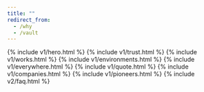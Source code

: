 ```yaml
---
title: ""
redirect_from:
  - /why
  - /vault
---
```


{% include v1/hero.html %}
{% include v1/trust.html %}
{% include v1/works.html %}
{% include v1/environments.html %}
{% include v1/everywhere.html %}
{% include v1/quote.html %}
{% include v1/companies.html %}
{% include v1/pioneers.html %}
{% include v2/faq.html %}

<!--{% include v2/problem.html %}-->
<!--{% include v2/fix.html %}-->
<!--{% include v2/companies.html %}-->
<!--{% include v2/quote.html %}-->
<!--{% include v2/5minutes.html %}-->
<!--{% include v2/faq.html %}-->
